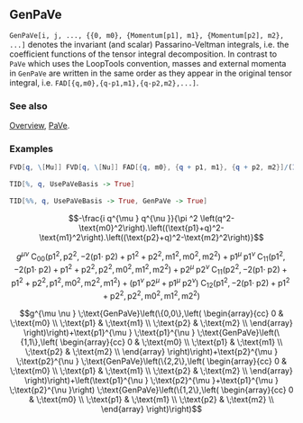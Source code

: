 ## GenPaVe

`GenPaVe[i, j, ..., {{0, m0}, {Momentum[p1], m1}, {Momentum[p2], m2}, ...]` denotes the invariant (and scalar) Passarino-Veltman integrals, i.e. the coefficient functions of the tensor integral decomposition. In contrast to `PaVe` which uses the LoopTools convention,  masses and external momenta in `GenPaVe` are written in the same order as they appear in the original tensor integral, i.e. `FAD[{q,m0},{q-p1,m1},{q-p2,m2},...]`.

### See also

[Overview](Extra/FeynCalc.md), [PaVe](PaVe.md).

### Examples

```mathematica
FVD[q, \[Mu]] FVD[q, \[Nu]] FAD[{q, m0}, {q + p1, m1}, {q + p2, m2}]/(I*Pi^2) 
 
TID[%, q, UsePaVeBasis -> True] 
 
TID[%%, q, UsePaVeBasis -> True, GenPaVe -> True]
```

$$-\frac{i q^{\mu } q^{\nu }}{\pi ^2 \left(q^2-\text{m0}^2\right).\left((\text{p1}+q)^2-\text{m1}^2\right).\left((\text{p2}+q)^2-\text{m2}^2\right)}$$

$$g^{\mu \nu } \;\text{C}_{00}\left(\text{p1}^2,\text{p2}^2,-2 (\text{p1}\cdot \;\text{p2})+\text{p1}^2+\text{p2}^2,\text{m1}^2,\text{m0}^2,\text{m2}^2\right)+\text{p1}^{\mu } \;\text{p1}^{\nu } \;\text{C}_{11}\left(\text{p1}^2,-2 (\text{p1}\cdot \;\text{p2})+\text{p1}^2+\text{p2}^2,\text{p2}^2,\text{m0}^2,\text{m1}^2,\text{m2}^2\right)+\text{p2}^{\mu } \;\text{p2}^{\nu } \;\text{C}_{11}\left(\text{p2}^2,-2 (\text{p1}\cdot \;\text{p2})+\text{p1}^2+\text{p2}^2,\text{p1}^2,\text{m0}^2,\text{m2}^2,\text{m1}^2\right)+\left(\text{p1}^{\nu } \;\text{p2}^{\mu }+\text{p1}^{\mu } \;\text{p2}^{\nu }\right) \;\text{C}_{12}\left(\text{p1}^2,-2 (\text{p1}\cdot \;\text{p2})+\text{p1}^2+\text{p2}^2,\text{p2}^2,\text{m0}^2,\text{m1}^2,\text{m2}^2\right)$$

$$g^{\mu \nu } \;\text{GenPaVe}\left(\{0,0\},\left(
\begin{array}{cc}
 0 & \;\text{m0} \\
 \;\text{p1} & \;\text{m1} \\
 \;\text{p2} & \;\text{m2} \\
\end{array}
\right)\right)+\text{p1}^{\mu } \;\text{p1}^{\nu } \;\text{GenPaVe}\left(\{1,1\},\left(
\begin{array}{cc}
 0 & \;\text{m0} \\
 \;\text{p1} & \;\text{m1} \\
 \;\text{p2} & \;\text{m2} \\
\end{array}
\right)\right)+\text{p2}^{\mu } \;\text{p2}^{\nu } \;\text{GenPaVe}\left(\{2,2\},\left(
\begin{array}{cc}
 0 & \;\text{m0} \\
 \;\text{p1} & \;\text{m1} \\
 \;\text{p2} & \;\text{m2} \\
\end{array}
\right)\right)+\left(\text{p1}^{\nu } \;\text{p2}^{\mu }+\text{p1}^{\mu } \;\text{p2}^{\nu }\right) \;\text{GenPaVe}\left(\{1,2\},\left(
\begin{array}{cc}
 0 & \;\text{m0} \\
 \;\text{p1} & \;\text{m1} \\
 \;\text{p2} & \;\text{m2} \\
\end{array}
\right)\right)$$